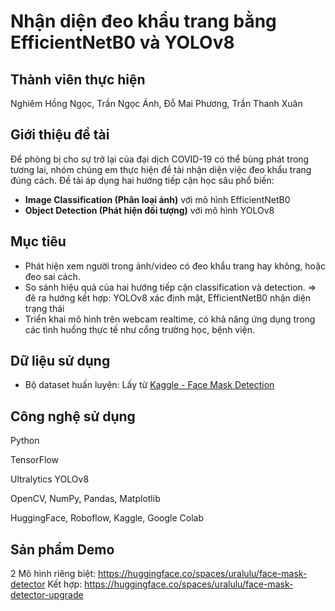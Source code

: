 # Nhận diện đeo khẩu trang bằng EfficientNetB0 và YOLOv8
## Thành viên thực hiện
Nghiêm Hồng Ngọc, Trần Ngọc Ánh, Đỗ Mai Phương, Trần Thanh Xuân
## Giới thiệu đề tài

Để phòng bị cho sự trở lại của đại dịch COVID-19 có thể bùng phát trong tương lai, nhóm chúng em thực hiện đề tài nhận diện việc đeo khẩu trang đúng cách. Đề tài áp dụng hai hướng tiếp cận học sâu phổ biến:

- **Image Classification (Phân loại ảnh)** với mô hình EfficientNetB0
- **Object Detection (Phát hiện đối tượng)** với mô hình YOLOv8

## Mục tiêu

- Phát hiện xem người trong ảnh/video có đeo khẩu trang hay không, hoặc đeo sai cách.
- So sánh hiệu quả của hai hướng tiếp cận classification và detection. => đê ra hướng kết hợp: YOLOv8 xác định mặt, EfficientNetB0 nhận diện trạng thái
- Triển khai mô hình trên webcam realtime, có khả năng ứng dụng trong các tình huống thực tế như cổng trường học, bệnh viện.

## Dữ liệu sử dụng

- Bộ dataset huấn luyện: Lấy từ [Kaggle - Face Mask Detection](https://www.kaggle.com/datasets/andrewmvd/face-mask-detection)

## Công nghệ sử dụng
Python

TensorFlow

Ultralytics YOLOv8

OpenCV, NumPy, Pandas, Matplotlib

HuggingFace, Roboflow, Kaggle, Google Colab

## Sản phẩm Demo

2 Mô hình riêng biệt: https://huggingface.co/spaces/uralulu/face-mask-detector
Kết hợp: https://huggingface.co/spaces/uralulu/face-mask-detector-upgrade
